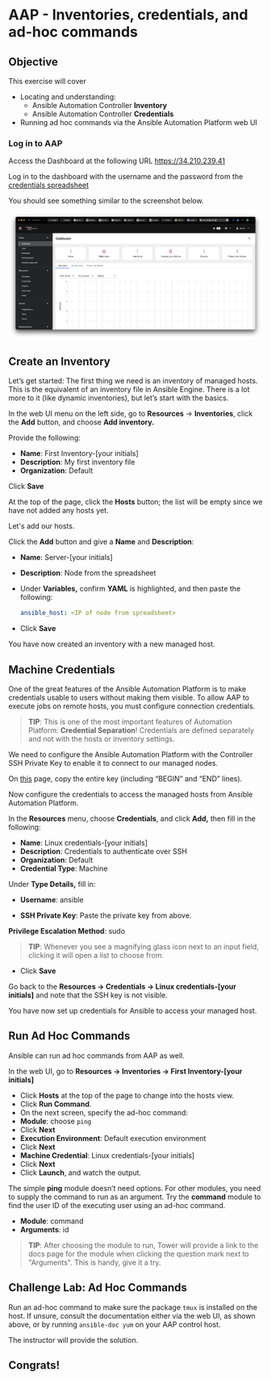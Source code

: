 # AAP - Inventories, credentials, and ad-hoc commands

## Objective

This exercise will cover

- Locating and understanding:
  - Ansible Automation Controller **Inventory**
  - Ansible Automation Controller **Credentials**
- Running ad hoc commands via the Ansible Automation Platform web UI


### Log in to AAP

Access the Dashboard at the following URL https://34.210.239.41


Log in to the dashboard with the username and the password from the [credentials spreadsheet](https://docs.google.com/spreadsheets/d/18BfLnLeWcqQdujzK9TJdhEzRXunk20yRhPEwwAhMLj4/edit?usp=sharing)


You should see something similar to the screenshot below.

![image-20220222024405897](images/image-20220222024405897.png)


## Create an Inventory

Let’s get started: The first thing we need is an inventory of managed hosts. This is the equivalent of an inventory file in Ansible Engine. There is a lot more to it (like dynamic inventories), but let’s start with the basics.

In the web UI menu on the left side, go to **Resources** → **Inventories**, click the **Add** button, and choose **Add inventory.**

Provide the following:

* **Name**:  First Inventory-[your initials]
* **Description**: My first inventory file
* **Organization**: Default

Click **Save**

At the top of the page, click the **Hosts** button; the list will be empty since we have not added any hosts yet.



Let's add our hosts.  


Click the **Add** button and give a **Name** and **Description**: 

* **Name**: Server-[your initials]

* **Description**: Node from the spreadsheet

* Under **Variables,** confirm **YAML** is highlighted, and then paste the following:

  ```yaml
  ansible_host: <IP of node from spreadsheet> 
  ```

  

* Click **Save** 

You have now created an inventory with a new managed host.



## Machine Credentials

One of the great features of the Ansible Automation Platform is to make credentials usable to users without making them visible. To allow AAP to execute jobs on remote hosts, you must configure connection credentials.

> **TIP**: This is one of the most important features of Automation Platform: **Credential Separation**! Credentials are defined separately and not with the hosts or inventory settings.

We need to configure the Ansible Automation Platform with the Controller SSH Private Key to enable it to connect to our managed nodes.



On [this](https://gist.github.com/jruels/00b5e617f4f60e5bc692ae8450089a07) page, copy the entire key (including “BEGIN” and “END” lines).



Now configure the credentials to access the managed hosts from Ansible Automation Platform.

In the **Resources** menu, choose **Credentials**, and click **Add,** then fill in the following:

* **Name**: Linux credentials-[your initials]
* **Description**: Credentials to authenticate over SSH
* **Organization**: Default
* **Credential Type**: Machine

Under **Type Details,** fill in: 

* **Username**: ansible

* **SSH Private Key**: Paste the private key from above.  

**Privilege Escalation Method**: sudo 

> **TIP**: Whenever you see a magnifying glass icon next to an input field, clicking it will open a list to choose from.

* Click **Save**

Go back to the **Resources -> Credentials -> Linux credentials-[your initials]** and note that the SSH key is not visible.

You have now set up credentials for Ansible to access your managed host.



## Run Ad Hoc Commands

Ansible can run ad hoc commands from AAP as well.

In the web UI, go to **Resources → Inventories → First Inventory-[your initials]**

- Click **Hosts** at the top of the page to change into the hosts view.
- Click **Run Command**.
- On the next screen, specify the ad-hoc command: 
- **Module**: choose `ping`
- Click **Next**
- **Execution Environment**: Default execution environment
- Click **Next**
- **Machine Credential**: Linux credentials-[your initials]
- Click **Next**
- Click **Launch**, and watch the output. 



The simple **ping** module doesn’t need options. For other modules, you need to supply the command to run as an argument. Try the **command** module to find the user ID of the executing user using an ad-hoc command.

- **Module**: command
- **Arguments**: id

> **TIP**: After choosing the module to run, Tower will provide a link to the docs page for the module when clicking the question mark next to "Arguments". This is handy, give it a try.



## Challenge Lab: Ad Hoc Commands

Run an ad-hoc command to make sure the package `tmux` is installed on the host. If unsure, consult the documentation either via the web UI, as shown above, or by running `ansible-doc yum` on your AAP control host.



The instructor will provide the solution. 



## Congrats!
